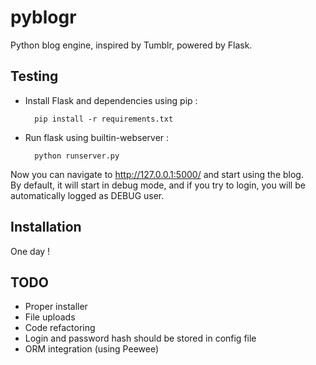 pyblogr
=======

Python blog engine, inspired by Tumblr, powered by Flask.

Testing
-------

- Install Flask and dependencies using pip :

        pip install -r requirements.txt

- Run flask using builtin-webserver :

        python runserver.py

Now you can navigate to http://127.0.0.1:5000/ and start using the blog.     
By default, it will start in debug mode, and if you try to login, you will be automatically logged as DEBUG user.

Installation
------------

One day !

TODO
----

- Proper installer
- File uploads
- Code refactoring
- Login and password hash should be stored in config file
- ORM integration (using Peewee)
